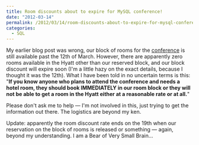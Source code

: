 ```yaml
---
title: Room discounts about to expire for MySQL conference!
date: "2012-03-14"
permalink: /2012/03/14/room-discounts-about-to-expire-for-mysql-conference/
categories:
  - SQL
---
```

My earlier blog post was wrong, our block of rooms for the [conference][1] is still available past the 12th of March. However, there are apparently zero rooms available in the Hyatt other than our reserved block, and our block discount will expire soon (I'm a little hazy on the exact details, because I thought it was the 12th). What I have been told in no uncertain terms is this: "**If you know anyone who plans to attend the conference and needs a hotel room, they should book IMMEDIATELY in our room block or they will not be able to get a room in the Hyatt either at a reasonable rate or at all.**"

Please don't ask me to help &#8212; I'm not involved in this, just trying to get the information out there. The logistics are beyond my ken.

Update: apparently the room discount rate ends on the 19th when our reservation on the block of rooms is released or something &#8212; again, beyond my understanding. I am a Bear of Very Small Brain&#8230;

 [1]: http://www.percona.com/live/mysql-conference-2012/
